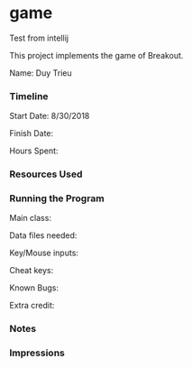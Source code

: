 game
====

Test from intellij

This project implements the game of Breakout.

Name: Duy Trieu

### Timeline

Start Date: 8/30/2018

Finish Date: 

Hours Spent:

### Resources Used


### Running the Program

Main class:

Data files needed: 

Key/Mouse inputs:

Cheat keys:

Known Bugs:

Extra credit:


### Notes


### Impressions

